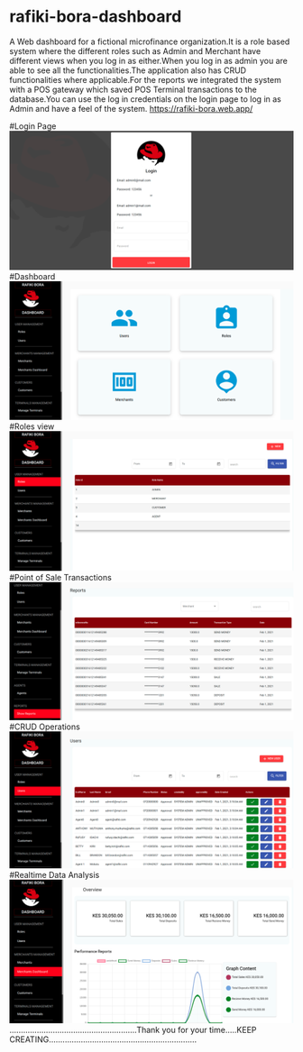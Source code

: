 # rafiki-bora-dashboard
A Web dashboard for a fictional microfinance organization.It is a role based system where the different roles such as Admin and Merchant 
have different views when you log in as either.When you log in as admin you are able to see all the functionalities.The application also
has CRUD functionalities where applicable.For the reports we integrated the system with a POS gateway which saved POS Terminal transactions
to the database.You can use the log in credentials on the login page to log in as Admin and have a feel of the 
system. <Link to website> https://rafiki-bora.web.app/

#Login Page
![](images/rafiki1)
#Dashboard
![](images/rafiki2)
#Roles view
![](images/rafiki3)
#Point of Sale Transactions
![](images/rafiki4)
#CRUD Operations
![](images/rafiki5)
#Realtime Data Analysis
![](images/rafiki6)
........................................................Thank you for your time.....KEEP CREATING.................................................................
